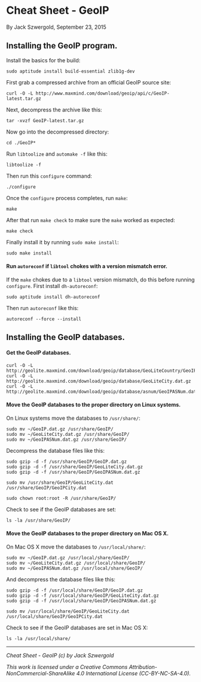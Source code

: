 # Cheat Sheet - GeoIP

By Jack Szwergold, September 23, 2015

## Installing the GeoIP program.

Install the basics for the build:

    sudo aptitude install build-essential zlib1g-dev

First grab a compressed archive from an official GeoIP source site:

	curl -O -L http://www.maxmind.com/download/geoip/api/c/GeoIP-latest.tar.gz

Next, decompress the archive like this:

	tar -xvzf GeoIP-latest.tar.gz

Now go into the decompressed directory:

	cd ./GeoIP*

Run `libtoolize` and `automake -f` like this:

	libtoolize -f

Then run this `configure` command:

	./configure

Once the `configure` process completes, run `make`:

	make

After that run `make check` to make sure the `make` worked as expected:

	make check

Finally install it by running `sudo make install`:

	sudo make install

#### Run `autoreconf` if `libtool` chokes with a version mismatch error.

If the `make` chokes due to a `libtool` version mismatch, do this before running `configure`. First install `dh-autoreconf`:

	sudo aptitude install dh-autoreconf

Then run `autoreconf` like this:

	autoreconf --force --install
	
## Installing the GeoIP databases.

#### Get the GeoIP databases.

    curl -O -L http://geolite.maxmind.com/download/geoip/database/GeoLiteCountry/GeoIP.dat.gz
    curl -O -L http://geolite.maxmind.com/download/geoip/database/GeoLiteCity.dat.gz
    curl -O -L http://geolite.maxmind.com/download/geoip/database/asnum/GeoIPASNum.dat.gz

#### Move the GeoIP databases to the proper directory on Linux systems.

On Linux systems move the databases to `/usr/share/`:

    sudo mv ~/GeoIP.dat.gz /usr/share/GeoIP/
    sudo mv ~/GeoLiteCity.dat.gz /usr/share/GeoIP/
    sudo mv ~/GeoIPASNum.dat.gz /usr/share/GeoIP/

Decompress the database files like this:

    sudo gzip -d -f /usr/share/GeoIP/GeoIP.dat.gz
    sudo gzip -d -f /usr/share/GeoIP/GeoLiteCity.dat.gz
    sudo gzip -d -f /usr/share/GeoIP/GeoIPASNum.dat.gz

    sudo mv /usr/share/GeoIP/GeoLiteCity.dat /usr/share/GeoIP/GeoIPCity.dat

    sudo chown root:root -R /usr/share/GeoIP/

Check to see if the GeoIP databases are set:

    ls -la /usr/share/GeoIP/

#### Move the GeoIP databases to the proper directory on Mac OS X.

On Mac OS X move the databases to `/usr/local/share/`:

    sudo mv ~/GeoIP.dat.gz /usr/local/share/GeoIP/
    sudo mv ~/GeoLiteCity.dat.gz /usr/local/share/GeoIP/
    sudo mv ~/GeoIPASNum.dat.gz /usr/local/share/GeoIP/

And decompress the database files like this:

    sudo gzip -d -f /usr/local/share/GeoIP/GeoIP.dat.gz
    sudo gzip -d -f /usr/local/share/GeoIP/GeoLiteCity.dat.gz
    sudo gzip -d -f /usr/local/share/GeoIP/GeoIPASNum.dat.gz

    sudo mv /usr/local/share/GeoIP/GeoLiteCity.dat /usr/local/share/GeoIP/GeoIPCity.dat

Check to see if the GeoIP databases are set in Mac OS X:

    ls -la /usr/local/share/

***

*Cheat Sheet - GeoIP (c) by Jack Szwergold*

*This work is licensed under a Creative Commons Attribution-NonCommercial-ShareAlike 4.0 International License (CC-BY-NC-SA-4.0).*
